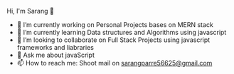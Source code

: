 Hi, I'm Sarang 👋

- 🔭 I’m currently working on Personal Projects bases on MERN stack
- 🌱 I’m currently learning Data structures and Algorithms using javascript
- 👯 I’m looking to collaborate on Full Stack Projects using javascript frameworks and liabraries
- 💬 Ask me about javaScript
- 📫 How to reach me: Shoot mail on sarangparre56625@gmail.com

